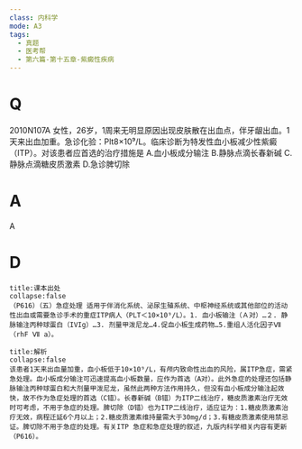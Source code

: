 ```yaml
---
class: 内科学
mode: A3
tags:
  - 真题
  - 医考帮
  - 第六篇-第十五章-紫癜性疾病
---
```


# Q
2010N107A 女性，26岁，1周来无明显原因出现皮肤散在出血点，伴牙龈出血。1天来出血加重。急诊化验：Plt8×10⁹/L。临床诊断为特发性血小板减少性紫癜（ITP）。对该患者应首选的治疗措施是
A.血小板成分输注
B.静脉点滴长春新碱
C.静脉点滴糖皮质激素
D.急诊脾切除

# A
A
# D
```ad-note
title:课本出处
collapse:false
（P616）（五）急症处理 适用于伴消化系统、泌尿生殖系统、中枢神经系统或其他部位的活动性出血或需要急诊手术的重症ITP病人（PLT＜10×10⁹/L）。1. 血小板输注（Ａ对）…２. 静脉输注丙种球蛋白（IVIg）…3. 剂量甲泼尼龙…4.促血小板生成药物…5.重组人活化因子Ⅶ（rhF Ⅶ a）。
```

```ad-summary
title:解析
collapse:false
该患者1天来出血量加重，血小板低于10×10⁹/L，有颅内致命性出血的风险，属ITP急症，需紧急处理。血小板成分输注可迅速提高血小板数量，应作为首选（A对）。此外急症的处理还包括静脉输注丙种球蛋白和大剂量甲泼尼龙，虽然此两种方法作用持久，但没有血小板成分输注起效快，故不作为急症处理的首选（C错）。长春新碱（B错）为ITP二线治疗，糖皮质激素治疗无效时可考虑，不用于急症的处理。脾切除（D错）也为ITP二线治疗，适应证为：1.糖皮质激素治疗无效，病程迁延6个月以上；2.糖皮质激素维持量需大于30mg/d；3.有糖皮质激素使用禁忌证。脾切除不用于急症的处理。有关ITP 急症和急症处理的叙述，九版内科学相关内容有更新（P616）。
```

